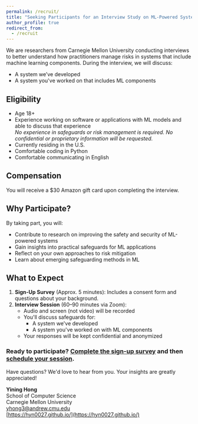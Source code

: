 ```yaml
---
permalink: /recruit/
title: "Seeking Participants for an Interview Study on ML-Powered System Safeguards"
author_profile: true
redirect_from:
  - /recruit
---
```


We are researchers from Carnegie Mellon University conducting interviews to better understand how practitioners manage risks in systems that include machine learning components. During the interview, we will discuss:

- A system we’ve developed
- A system you've worked on that includes ML components

## Eligibility

- Age 18+
- Experience working on software or applications with ML models and able to discuss that experience  
  *No experience in safeguards or risk management is required. No confidential or proprietary information will be requested.*
- Currently residing in the U.S.
- Comfortable coding in Python
- Comfortable communicating in English

## Compensation

You will receive a $30 Amazon gift card upon completing the interview.

## Why Participate?

By taking part, you will:

- Contribute to research on improving the safety and security of ML-powered systems
- Gain insights into practical safeguards for ML applications
- Reflect on your own approaches to risk mitigation
- Learn about emerging safeguarding methods in ML

## What to Expect

1. **Sign-Up Survey** (Approx. 5 minutes): Includes a consent form and questions about your background.
2. **Interview Session** (60–90 minutes via Zoom):
   - Audio and screen (not video) will be recorded
   - You'll discuss safeguards for:
     - A system we've developed
     - A system you've worked on with ML components
   - Your responses will be kept confidential and anonymized

### Ready to participate? [Complete the sign-up survey](https://forms.gle/UqjFJ9f8eJod8V55A) and then [schedule your session](https://calendar.app.google/LZPnNuiph9uxR7ET7).

Have questions? We'd love to hear from you. Your insights are greatly appreciated!

**Yining Hong**  
School of Computer Science  
Carnegie Mellon University  
[yhong3@andrew.cmu.edu](mailto:yhong3@andrew.cmu.edu)  
[https://hyn0027.github.io/](https://hyn0027.github.io/)